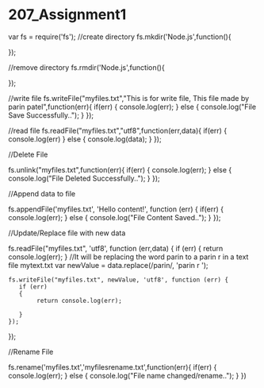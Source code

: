 # 207_Assignment1


var fs = require('fs');
//create directory
fs.mkdir('Node.js',function(){

});

//remove directory
fs.rmdir('Node.js',function(){

});

//write file
fs.writeFile("myfiles.txt","This is for write file, This file made by parin patel",function(err){
    if(err)
    {
        console.log(err);
    }
    else
    {
        console.log("File Save Successfully..");
    }
});

//read file
fs.readFile("myfiles.txt","utf8",function(err,data){
    if(err)
    {
        console.log(err)
    }
    else
    {
        console.log(data);
    }
});

//Delete File

fs.unlink("myfiles.txt",function(err){
    if(err)
    {
        console.log(err);
    }
    else
    {
        console.log("File Deleted Successfully..");
    }
});

//Append data to file

fs.appendFile('myfiles.txt', 'Hello content!', function (err) {
    if(err)
    {
        console.log(err);
    }
    else
    {
        console.log("File Content Saved..");
    }
});

//Update/Replace file with new data

fs.readFile("myfiles.txt", 'utf8', function (err,data) {
    if (err) {
      return console.log(err);
    }
    //It will be replacing the word parin to a parin r  in a text file mytext.txt 
    var newValue = data.replace(/parin/, 'parin r ');
  
    fs.writeFile("myfiles.txt", newValue, 'utf8', function (err) {
       if (err)
       {
            return console.log(err);

       }
    });
  });

  //Rename File

  fs.rename('myfiles.txt','myfilesrename.txt',function(err){
    if(err)
    {
        console.log(err);
    }
    else
    {
        console.log("File name changed/rename..");
    }
})





